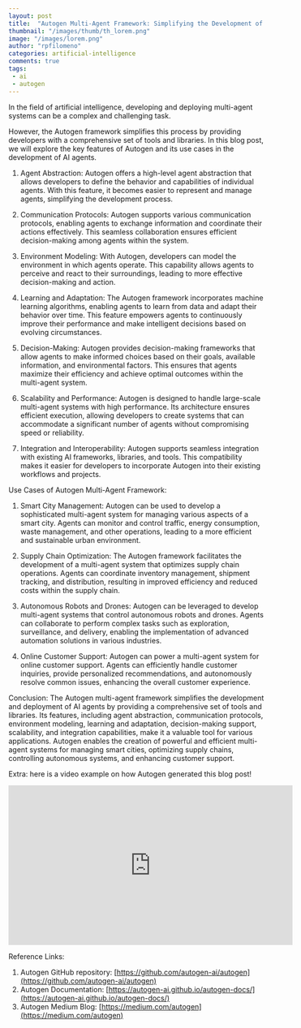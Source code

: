 ```yaml
---
layout: post
title:  "Autogen Multi-Agent Framework: Simplifying the Development of AI Agents"
thumbnail: "/images/thumb/th_lorem.png"
image: "/images/lorem.png"
author: "rpfilomeno"
categories: artificial-intelligence
comments: true
tags:
 - ai
 - autogen
---
```


In the field of artificial intelligence, developing and deploying multi-agent systems can be a complex and challenging task. 

<!--break-->

However, the Autogen framework simplifies this process by providing developers with a comprehensive set of tools and libraries. In this blog post, we will explore the key features of Autogen and its use cases in the development of AI agents.


1. Agent Abstraction:
Autogen offers a high-level agent abstraction that allows developers to define the behavior and capabilities of individual agents. With this feature, it becomes easier to represent and manage agents, simplifying the development process.

2. Communication Protocols:
Autogen supports various communication protocols, enabling agents to exchange information and coordinate their actions effectively. This seamless collaboration ensures efficient decision-making among agents within the system.

3. Environment Modeling:
With Autogen, developers can model the environment in which agents operate. This capability allows agents to perceive and react to their surroundings, leading to more effective decision-making and action.

4. Learning and Adaptation:
The Autogen framework incorporates machine learning algorithms, enabling agents to learn from data and adapt their behavior over time. This feature empowers agents to continuously improve their performance and make intelligent decisions based on evolving circumstances.

5. Decision-Making:
Autogen provides decision-making frameworks that allow agents to make informed choices based on their goals, available information, and environmental factors. This ensures that agents maximize their efficiency and achieve optimal outcomes within the multi-agent system.

6. Scalability and Performance:
Autogen is designed to handle large-scale multi-agent systems with high performance. Its architecture ensures efficient execution, allowing developers to create systems that can accommodate a significant number of agents without compromising speed or reliability.

7. Integration and Interoperability:
Autogen supports seamless integration with existing AI frameworks, libraries, and tools. This compatibility makes it easier for developers to incorporate Autogen into their existing workflows and projects.

Use Cases of Autogen Multi-Agent Framework:
1. Smart City Management:
Autogen can be used to develop a sophisticated multi-agent system for managing various aspects of a smart city. Agents can monitor and control traffic, energy consumption, waste management, and other operations, leading to a more efficient and sustainable urban environment.

2. Supply Chain Optimization:
The Autogen framework facilitates the development of a multi-agent system that optimizes supply chain operations. Agents can coordinate inventory management, shipment tracking, and distribution, resulting in improved efficiency and reduced costs within the supply chain.

3. Autonomous Robots and Drones:
Autogen can be leveraged to develop multi-agent systems that control autonomous robots and drones. Agents can collaborate to perform complex tasks such as exploration, surveillance, and delivery, enabling the implementation of advanced automation solutions in various industries.

4. Online Customer Support:
Autogen can power a multi-agent system for online customer support. Agents can efficiently handle customer inquiries, provide personalized recommendations, and autonomously resolve common issues, enhancing the overall customer experience.

Conclusion:
The Autogen multi-agent framework simplifies the development and deployment of AI agents by providing a comprehensive set of tools and libraries. Its features, including agent abstraction, communication protocols, environment modeling, learning and adaptation, decision-making support, scalability, and integration capabilities, make it a valuable tool for various applications. Autogen enables the creation of powerful and efficient multi-agent systems for managing smart cities, optimizing supply chains, controlling autonomous systems, and enhancing customer support.

Extra: here is a video example on how Autogen generated this blog post!
<div class="video-container">
    <iframe src="https://www.youtube-nocookie.com/embed/Bq-0ClZttc8?si=fEqrsMFTLBQRe4Pm" height="315" width="560" allowfullscreen="" frameborder="0">
    </iframe>
</div>

Reference Links:
1. Autogen GitHub repository: [https://github.com/autogen-ai/autogen](https://github.com/autogen-ai/autogen)
2. Autogen Documentation: [https://autogen-ai.github.io/autogen-docs/](https://autogen-ai.github.io/autogen-docs/)
3. Autogen Medium Blog: [https://medium.com/autogen](https://medium.com/autogen)
